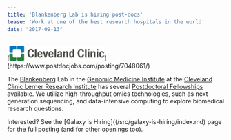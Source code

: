 ```yaml
---
title: 'Blankenberg Lab is hiring post-docs'
tease: 'Work at one of the best research hospitals in the world'
date: "2017-09-13"
---
```

<div class="pull-right">
[<img src="/src/images/logos/cleveland-clinic.svg" alt="Cleveland Clinic Lerner Research Institute" width="220" />](https://www.postdocjobs.com/posting/7048061/)
</div>

The [Blankenberg](/src/people/dan/index.md) Lab in the [Genomic Medicine Institute](http://www.lerner.ccf.org/gmi/) at the [Cleveland Clinic Lerner Research Institute](https://www.lerner.ccf.org/) has several [Postdoctoral Fellowships](http://www.lerner.ccf.org/jobs/postdoctoral/#760) available. We utilize high-throughput omics technologies, such as next generation sequencing, and data-intensive computing to explore biomedical research questions. 

Interested?  See the [Galaxy is Hiring]((/src/galaxy-is-hiring/index.md) page for the full posting (and for other openings too).
